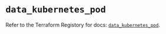 # `data_kubernetes_pod`

Refer to the Terraform Registory for docs: [`data_kubernetes_pod`](https://registry.terraform.io/providers/hashicorp/kubernetes/2.21.0/docs/data-sources/pod).
